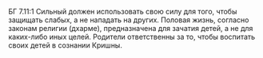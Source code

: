 БГ 7.11:1	Сильный должен использовать свою силу для того, чтобы защищать слабых, а не нападать на других. Половая жизнь, согласно законам религии (дхарме), предназначена для зачатия детей, а не для каких-либо иных целей. Родители ответственны за то, чтобы воспитать своих детей в сознании Кришны.